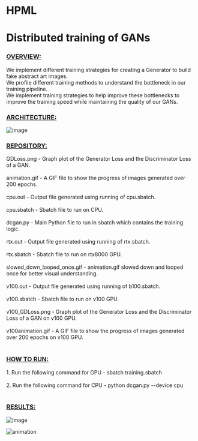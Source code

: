 # HPML
<h1>Distributed training of GANs</h1>

<h3> <u> OVERVIEW: </u> </h3>
We implement different training strategies for creating a Generator to build fake abstract art images. <br>
We profile different training methods to understand the bottleneck in our training pipeline. <br>
We implement training strategies to help improve these bottlenecks to improve the training speed while maintaining the quality of our GANs. <br>

<h3> <u> ARCHITECTURE: </u> </h3>

![image](https://user-images.githubusercontent.com/47019139/168489567-050c0a44-8253-4208-8270-1f178e87d20c.png)

<h3> <u> REPOSITORY: </u> </h3>
GDLoss.png - Graph plot of the Generator Loss and the Discriminator Loss of a GAN. <br><br>
animation.gif - A GIF file to show the progress of images generated over 200 epochs. <br><br>
cpu.out - Output file generated using running of cpu.sbatch. <br><br>
cpu.sbatch - Sbatch file to run on CPU. <br><br>
dcgan.py - Main Python file to run in sbatch which contains the training logic. <br><br>
rtx.out - Output file generated using running of rtx.sbatch. <br><br>
rtx.sbatch - Sbatch file to run on rtx8000 GPU. <br><br>
slowed_down_looped_once.gif - animation.gif slowed down and looped once for better visual understanding. <br><br>
v100.out - Output file generated using running of b100.sbatch. <br><br>
v100.sbatch - Sbatch file to run on v100 GPU. <br><br>
v100_GDLoss.png - Graph plot of the Generator Loss and the Discriminator Loss of a GAN on v100 GPU. <br><br>
v100animation.gif - A GIF file to show the progress of images generated over 200 epochs on v100 GPU. <br><br>

<h3> <u> HOW TO RUN: </u> </h3>
1. Run the following command for GPU - sbatch training.sbatch <br><br>
2. Run the following command for CPU - python dcgan.py --device cpu <br><br>

<h3> <u> RESULTS: </u> </h3>

![image](https://user-images.githubusercontent.com/47019139/168666005-45aef600-f980-4e4b-8ba6-d560f416bb94.png)

![animation](https://user-images.githubusercontent.com/47019139/168666069-8fdbdb1a-6ef2-4aae-ab25-010d89a0b631.gif)
